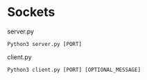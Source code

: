 # Sockets

server.py

```
Python3 server.py [PORT]
```

client.py

```
Python3 client.py [PORT] [OPTIONAL_MESSAGE]
```
